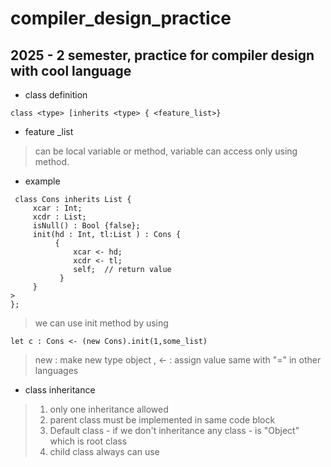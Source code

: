# compiler_design_practice

2025 - 2 semester, practice for compiler design with cool language 
---------------------------------------------------------------------------------------

* class definition 
```
class <type> [inherits <type> { <feature_list>}
```

* feature _list 
> can be local variable or method, variable can access only using method.

* example 
```
 class Cons inherits List {
     xcar : Int;
     xcdr : List;
     isNull() : Bool {false};
     init(hd : Int, tl:List ) : Cons {
          {
              xcar <- hd;
              xcdr <- tl;
              self;  // return value 
           }
     }
>
};
```
>we can use init method by using 
``` 
let c : Cons <- (new Cons).init(1,some_list)
```
> new : make new type object , <- : assign value same with "=" in other languages


* class inheritance 
> 1. only one inheritance allowed 
> 2. parent class must be implemented in same code block
> 3. Default class - if we don't inheritance any class - is "Object" which is root class 
> 4. child class always can use 

